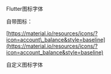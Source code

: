 Flutter图标字体

自带图标：

[https://material.io/resources/icons/?icon=account\_balance&style=baseline](https://material.io/resources/icons/?icon=account_balance&style=baseline)

自定义图标字体

